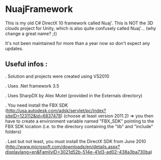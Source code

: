 NuajFramework
=============

This is my old C# DirectX 10 framework called Nuaj'.
This is NOT the 3D clouds project for Unity, which is also quite confusely called Nuaj'... (why change a great name? ;))

It's not been maintained for more than a year now so don't expect any updates.


Useful infos :
--------------

. Solution and projects were created using VS2010

. Uses .Net framework 3.5

. Uses SharpDX by Alex Mutel (provided in the Externals directory)

. You need install the FBX SDK (http://usa.autodesk.com/adsk/servlet/pc/index?siteID=123112&id=6837478) (choose at least version 2011.2)
 => you then have to create a environment variable named "FBX_SDK" pointing to the FBX SDK location (i.e. to the directory containing the "lib" and "include" folders)

. Last but not least, you must install the DirectX SDK from June 2010 (http://www.microsoft.com/downloads/en/details.aspx?displaylang=en&FamilyID=3021d52b-514e-41d3-ad02-438a3ba730ba)